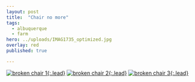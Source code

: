 ```yaml
---
layout: post
title:  "Chair no more"
tags:
  - albuquerque
  - farm
hero: ../uploads/IMAG1735_optimized.jpg
overlay: red
published: true

---
```


[![broken chair 1](../uploads/IMAG1735_optimized.jpg){:.lead}](../uploads/IMAG1735.jpg)
[![broken chair 2](../uploads/IMAG1736_optimized.jpg){:.lead}](../uploads/IMAG1736.jpg)
[![broken chair 3](../uploads/IMAG1737_optimized.jpg){:.lead}](../uploads/IMAG1737.jpg)